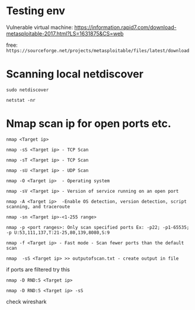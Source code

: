 # Testing env

Vulnerable virtual machine: https://information.rapid7.com/download-metasploitable-2017.html?LS=1631875&CS=web

free: ```https://sourceforge.net/projects/metasploitable/files/latest/download```

# Scanning local netdiscover

```sudo netdiscover```

```netstat -nr```

# Nmap scan ip for open ports etc.

```nmap <Target ip>```

```nmap -sS <Target ip> - TCP Scan```

```nmap -sT <Target ip> - TCP Scan```

```nmap -sU <Target ip> - UDP Scan```

```nmap -O <Target ip>  - Operating system```

```nmap -sV <Target ip> - Version of service running on an open port```

```nmap -A <Target ip>  -Enable OS detection, version detection, script scanning, and traceroute ```

```nmap -sn <Target ip>-<1-255 range> ```

```nmap -p <port ranges>: Only scan specified ports Ex: -p22; -p1-65535; -p U:53,111,137,T:21-25,80,139,8080,S:9 ```


```nmap -f <Target ip> - Fast mode - Scan fewer ports than the default scan```

```nmap  -sS <Target ip> >> outputofscan.txt - create output in file```

if ports are filtered try this

```nmap -D RND:5 <Target ip>```

```nmap -D RND:5 <Target ip> -sS```

check wireshark